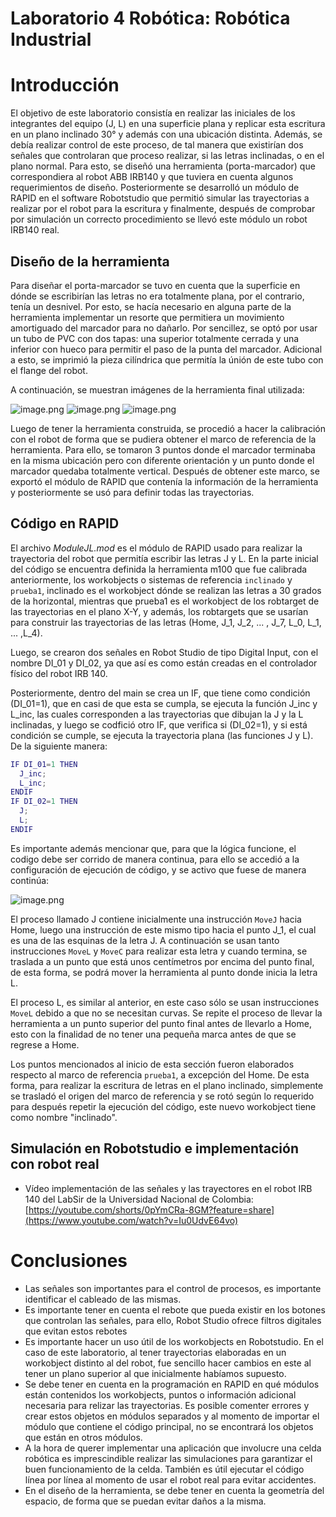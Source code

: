 # Laboratorio 4 Robótica: Robótica Industrial
# Introducción
El objetivo de este laboratorio consistía en realizar las iniciales de los integrantes del equipo (J, L) en una superficie plana y replicar esta escritura en un plano inclinado 30° y además con una ubicación distinta. Además, se debía realizar control de este proceso, de tal manera que existirían dos señales que controlaran que proceso realizar, si las letras inclinadas, o en el plano normal. Para esto, se diseñó una herramienta (porta-marcador) que correspondiera al robot ABB IRB140 y que tuviera en cuenta algunos requerimientos de diseño. Posteriormente se desarrolló un módulo de RAPID en el software Robotstudio que permitió simular las trayectorias a realizar por el robot para la escritura y finalmente, después de comprobar por simulación un correcto procedimiento se llevó este módulo un robot IRB140 real.

## Diseño de la herramienta
Para diseñar el porta-marcador se tuvo en cuenta que la superficie en dónde se escribirían las letras no era totalmente plana, por el contrario, tenía un desnivel. Por esto, se hacía necesario en alguna parte de la herramienta implementar un resorte que permitiera un movimiento amortiguado del marcador para no dañarlo. Por sencillez, se optó por usar un tubo de PVC con dos tapas: una superior totalmente cerrada y una inferior con hueco para permitir el paso de la punta del marcador. Adicional a esto, se imprimió la pieza cilíndrica que permitía la únión de este tubo con el flange del robot.

A continuación, se muestran imágenes de la herramienta final utilizada:

![image.png](herramienta_cortada.png)
![image.png](herramienta_cortada2.png)
![image.png](herramienta_cortada3.png)

Luego de tener la herramienta construida, se procedió a hacer la calibración con el robot de forma que se pudiera obtener el marco de referencia de la herramienta. Para ello, se tomaron 3 puntos donde el marcador terminaba en la misma ubicación pero con diferente orientación y un punto donde el marcador quedaba totalmente vertical. Después de obtener este marco, se exportó el módulo de RAPID que contenía la información de la herramienta y posteriormente se usó para definir todas las trayectorias.

## Código en RAPID
El archivo *ModuleJL.mod* es el módulo de RAPID usado para realizar la trayectoria del robot que permitía escribir las letras J y L. En la parte inicial del código se encuentra definida la herramienta m100 que fue calibrada anteriormente, los workobjects o sistemas de referencia `inclinado` y `prueba1`, inclinado es el workobject dónde se realizan las letras a 30 grados de la horizontal, mientras que prueba1 es el workobject de los robtarget de las trayectorias en el plano X-Y, y además, los robtargets que se usarían para construir las trayectorias de las letras (Home, J_1, J_2, ... , J_7, L_0, L_1, ... ,L_4).

Luego, se crearon dos señales en Robot Studio de tipo Digital Input, con el nombre DI_01 y DI_02, ya que así es como están creadas en el controlador físico del robot IRB 140.

Posteriormente, dentro del main se crea un IF, que tiene como condición (DI_01=1), que en casi de que esta se cumpla, se ejecuta la función J_inc y L_inc, las cuales corresponden a las trayectorias que dibujan la J y la L inclinadas, y luego se codfició otro IF, que verifica si (DI_02=1), y si está condición se cumple, se ejecuta la trayectoria plana (las funciones J y L). De la siguiente manera:

``` matlab
IF DI_01=1 THEN  
  J_inc;
  L_inc;
ENDIF
IF DI_02=1 THEN  
  J;
  L;
ENDIF
```

Es importante además mencionar que, para que la lógica funcione, el codigo debe ser corrido de manera continua, para ello se accedió a la configuración de ejecución de código, y se activo que fuese de manera continúa:

![image.png](flex.png)

El proceso llamado J contiene inicialmente una instrucción `MoveJ` hacia Home, luego una instrucción de este mismo tipo hacia el punto J_1, el cual es una de las esquinas de la letra J. A continuación se usan tanto instrucciones `MoveL` y `MoveC` para realizar esta letra y cuando termina, se traslada a un punto que está unos centímetros por encima del punto final, de esta forma, se podrá mover la herramienta al punto donde inicia la letra L. 

El proceso L, es similar al anterior, en este caso sólo se usan instrucciones `MoveL` debido a que no se necesitan curvas. Se repite el proceso de llevar la herramienta a un punto superior del punto final antes de llevarlo a Home, esto con la finalidad de no tener una pequeña marca antes de que se regrese a Home.

Los puntos mencionados al inicio de esta sección fueron elaborados respecto al marco de referencia `prueba1`, a excepción del Home. De esta forma, para realizar la escritura de letras en el plano inclinado, simplemente se trasladó el origen del marco de referencia y se rotó según lo requerido para después repetir la ejecución del código, este nuevo workobject tiene como nombre "inclinado".

## Simulación en Robotstudio e implementación con robot real

- Vídeo implementación de las señales y las trayectores en el robot IRB 140 del LabSir de la Universidad Nacional de Colombia: [https://youtube.com/shorts/0pYmCRa-8GM?feature=share](https://www.youtube.com/watch?v=Iu0UdvE64vo)

# Conclusiones
- Las señales son importantes para el control de procesos, es importante identificar el cableado de las mismas.
- Es importante tener en cuenta el rebote que pueda existir en los botones que controlan las señales, para ello, Robot Studio ofrece filtros digitales que evitan estos rebotes 
- Es importante hacer un uso útil de los workobjects en Robotstudio. En el caso de este laboratorio, al tener trayectorias elaboradas en un workobject distinto al del robot, fue sencillo hacer cambios en este al tener un plano superior al que inicialmente habíamos supuesto.
- Se debe tener en cuenta en la programación en RAPID en qué módulos están contenidos los workobjects, puntos o información adicional necesaria para relizar las trayectorias. Es posible comenter errores y crear estos objetos en módulos separados y al momento de importar el módulo que contiene el código principal, no se encontrará los objetos que están en otros módulos.
- A la hora de querer implementar una aplicación que involucre una celda robótica es imprescindible realizar las simulaciones para garantizar el buen funcionamiento de la celda. También es útil ejecutar el código línea por línea al momento de usar el robot real para evitar accidentes.
- En el diseño de la herramienta, se debe tener en cuenta la geometría del espacio, de forma que se puedan evitar daños a la misma.
